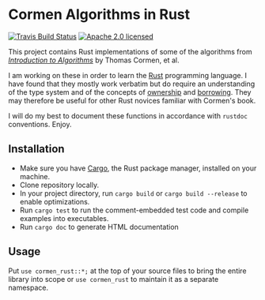 # Cormen Algorithms in Rust
[![Travis Build Status](https://travis-ci.org/sjsyrek/Cormen_Rust.svg?branch=master)](https://travis-ci.org/sjsyrek/Cormen_Rust)
[![Apache 2.0 licensed](https://img.shields.io/badge/license-Apache2.0-blue.svg)](./LICENSE.txt)

This project contains Rust implementations of some of the algorithms from [_Introduction to Algorithms_](http://www.amazon.com/Introduction-Algorithms-3rd-Thomas-Cormen/dp/0262033844/ref=sr_1_fkmr0_1?ie=UTF8&qid=1453748746&sr=8-1-fkmr0&keywords=cormel+introduction+to+algorithms) by Thomas Cormen, et al.

I am working on these in order to learn the [Rust](https://www.rust-lang.org/index.html) programming language. I have found that they mostly work verbatim but do require an understanding of the type system and of the concepts of [ownership](http://doc.rust-lang.org/1.6.0/book/ownership.html) and [borrowing](http://doc.rust-lang.org/1.6.0/book/references-and-borrowing.html). They may therefore be useful for other Rust novices familiar with Cormen's book.

I will do my best to document these functions in accordance with `rustdoc` conventions. Enjoy.

## Installation

- Make sure you have [Cargo](http://doc.crates.io/index.html), the Rust package manager, installed on your machine.
- Clone repository locally.
- In your project directory, run `cargo build` or `cargo build --release` to enable optimizations.
- Run `cargo test` to run the comment-embedded test code and compile examples into executables.
- Run `cargo doc` to generate HTML documentation

## Usage

Put `use cormen_rust::*;` at the top of your source files to bring the entire library into scope or `use cormen_rust` to maintain it as a separate namespace. 